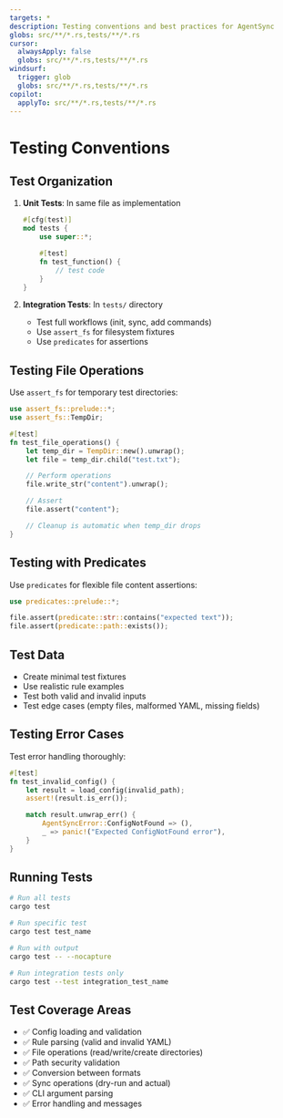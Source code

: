 ```yaml
---
targets: *
description: Testing conventions and best practices for AgentSync
globs: src/**/*.rs,tests/**/*.rs
cursor:
  alwaysApply: false
  globs: src/**/*.rs,tests/**/*.rs
windsurf:
  trigger: glob
  globs: src/**/*.rs,tests/**/*.rs
copilot:
  applyTo: src/**/*.rs,tests/**/*.rs
---
```

# Testing Conventions

## Test Organization

1. **Unit Tests**: In same file as implementation

   ```rust
   #[cfg(test)]
   mod tests {
       use super::*;

       #[test]
       fn test_function() {
           // test code
       }
   }
   ```

2. **Integration Tests**: In `tests/` directory
   - Test full workflows (init, sync, add commands)
   - Use `assert_fs` for filesystem fixtures
   - Use `predicates` for assertions

## Testing File Operations

Use `assert_fs` for temporary test directories:

```rust
use assert_fs::prelude::*;
use assert_fs::TempDir;

#[test]
fn test_file_operations() {
    let temp_dir = TempDir::new().unwrap();
    let file = temp_dir.child("test.txt");

    // Perform operations
    file.write_str("content").unwrap();

    // Assert
    file.assert("content");

    // Cleanup is automatic when temp_dir drops
}
```

## Testing with Predicates

Use `predicates` for flexible file content assertions:

```rust
use predicates::prelude::*;

file.assert(predicate::str::contains("expected text"));
file.assert(predicate::path::exists());
```

## Test Data

- Create minimal test fixtures
- Use realistic rule examples
- Test both valid and invalid inputs
- Test edge cases (empty files, malformed YAML, missing fields)

## Testing Error Cases

Test error handling thoroughly:

```rust
#[test]
fn test_invalid_config() {
    let result = load_config(invalid_path);
    assert!(result.is_err());

    match result.unwrap_err() {
        AgentSyncError::ConfigNotFound => (),
        _ => panic!("Expected ConfigNotFound error"),
    }
}
```

## Running Tests

```bash
# Run all tests
cargo test

# Run specific test
cargo test test_name

# Run with output
cargo test -- --nocapture

# Run integration tests only
cargo test --test integration_test_name
```

## Test Coverage Areas

- ✅ Config loading and validation
- ✅ Rule parsing (valid and invalid YAML)
- ✅ File operations (read/write/create directories)
- ✅ Path security validation
- ✅ Conversion between formats
- ✅ Sync operations (dry-run and actual)
- ✅ CLI argument parsing
- ✅ Error handling and messages
